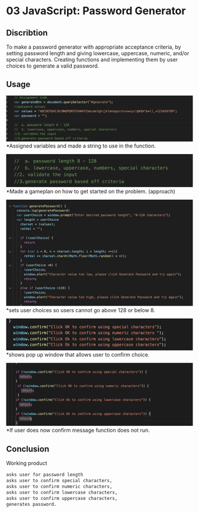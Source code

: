 # 03 JavaScript: Password Generator

## Discribtion
  To make a password generator with appropriate acceptance criteria, by setting password length and giving lowercase, uppercase, numeric, and/or special characters. 
  Creating functions and implementing them by user choices to generate a valid password. 
  
  ## Usage 

![alt text](screens/assignvalues.png)
*Assigned variables and made a string to use in the function.

![alt text](screens/identifyobjectives.png)
*Made a gameplan on how to get started on the problem. (approach)

![alt text](screens/createParameters.png)
*sets user choices so users cannot go above 128 or below 8.

![alt text](screens/createConfirm.png)
*shows pop up window that allows user to confirm choice.

![alt text](screens/confirmMessage.png)
*If user does now confirm message function does not run.


## Conclusion
Working product
 ```
 asks user for password length
 asks user to confirm special characters,
 asks user to confirm numeric characters,
 asks user to confirm lowercase characters,
 asks user to confirm uppercase characters,
 generates password.
 ```
